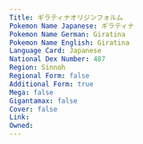 ```yaml
---
﻿Title: ギラティナオリジンフォルム
Pokemon Name Japanese: ギラティナ
Pokemon Name German: Giratina
Pokemon Name English: Giratina
Language Card: Japanese
National Dex Number: 487
Region: Sinnoh
Regional Form: false
Additional Form: true
Mega: false
Gigantamax: false
Cover: false
Link: 
Owned: 
---
```

